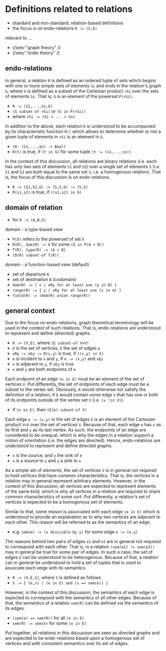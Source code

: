 
<!-- ======================================================================= -->
# Definitions related to relations

* standard and non-standard, relation-based definitions
* the focus is on endo-relations `R := (V,E)`

relevant to ...

* (/see/ "graph theory" /)
* (/see/ "order theory" /)

<!-- ======================================================================= -->
## endo-relations

In general, a relation `R` is defined as an ordered tuple of sets which begins
with one or more simple sets of elements `Si` and ends in the relation's graph
`G`, where `G` is defined as a subset of the Cartesian product `×Si` over the
sets of elements `Si`. That is, `G` is an element of the powerset `P(×Si)`.

* `R := (S1,...,Sn,G)`
* `(G subset-of ×Si)` or `(G in P(×Si))`
* where `×Si := (S1 × ... × Sn)`

In addition to the above, each relation `R` is understood to be accompanied by
its characteristic function `R()` which allows to determine whether or not a
given tuple of elements in `×Si` is an element in `G`.

* `(R: (S1,...,Sn) -> Bool)`
* `R(t)` is true, if `(t in G)` for some tuple `(t := (s1,...,sn))`

In the context of this discussion, all relations are binary relations (i.e.
each has only two sets of elements `S1` and `S2`) over a single set of elements
`S` (i.e. `S1` and `S2` are both equal to the same set `S`, i.e. a homogenous
relation). That is, the focus of this discussion is on endo-relations.

* `R := (S1,S2,G) := (S,S,G) := (S,G)`
* `R(s1,s2)` is true, if `((s1,s2) in G)`

<!-- ======================================================================= -->
## domain of relation

* for `R := (A,B,G)`

domain - a type-based view

* `P(X)` refers to the powerset of set `X`
* `D(R), dom(R) := G` for some `(G in P(A × B))`
* `T(R), type(R) := (A × B)`
* `(D(R) subset-of T(R))`

domain - a function-based view (default)

* set of departure `A`
* set of destination `B` (codomain)
* `dom(R) := { x | xRy for at least one (y in B) }`
* `range(R) := { y | xRy for at least one (x in A) }`
* `field(R) := (dom(R) union range(R))`

<!-- ======================================================================= -->
## general context

Due to the focus on endo-relations, graph theoretical terminology will be used
in the context of such relations. That is, endo-relations are understood to
represent and define (directed) graphs.

* `R := (V,E)`, where `(E subset-of V×V)`
* `V` is the set of vertices, `E` the set of edges `e`
* `xRy := xEy := R(x,y)` is true, if `((x,y) in E)`
* `e` is incident to `x` and `y`, if `e := (x,y)` and `xEy`
* `x` is adjacent to `y`, if `xEy` is true
* `x` and `y` are both endpoints of `e`

Each endpoint of an edge `(e in E)` must be an element of the set of vertices
`V`. Put differently, the set of endpoints of each edge must be a subset to
the vertex set. Obviously, `R` would otherwise not satisfy the definition of
a relation, if `E` would contain some edge `e` that has one or both of its
endpoints outside of the vertex set `V` (i.e. `(v !in V)`).

* if `(e in E)`, then `(E(e) subset-of V)`

Each edge `e := (x,y)` in the set of edges `E` is an element of the Cartesian
product `V×V` over the set of vertices `V`. Because of that, each edge `e` has
`x` as its first and `y` as its last vertex. As such, the endpoints of an edge
are considered to be unequal, which is why the edges in a relation support a
notion of orientation (i.e. the edges are directed). Hence, endo-relations are
understood to represent and define directed graphs.

* `x` is the source, and `y` the sink of `e`
* `x` is a source to `y` and `y` a sink to `x`

As a simple set of elements, the set of vertices `V` is in general not required
to hold vertices that have common characteristics. That is, the vertices in a
relation may in general represent arbitrary elements. However, in the context
of this discussion, all vertices are expected to represent elements of the same
kind, which is why all vertices in a relation are required to share common
characteristics of some sort. Put differently, a relation's set of vertices
is expected to be a homogenous set of elements.

Similar to that, some reason is associated with each edge `(e in E)` which is
understood to provide an explanation as to why two vertices are adjacent to
each other. This reason will be referred to as the semantics of an edge.

* e.g. `sem(e) := (x divisible-by y)` for some edge `e := (x,y)`

The reasons behind two pairs of edges `e1` and `e2` are in general not required
to correspond with each other. That is, in a relation `(sem(e1) != sem(e2))`
may in general be true for some pair of edges. In such a case, the set of edges
`E` can be understood to be heterogenous. Because of that, a relation can in
general be understood to hold a set of tuples that is used to associate each
edge with its semantics.

* `R := (V,E,S)`, where `S` is defined as follows
* `S := { (e,s) | (e in E) and (s == sem(e)) }`

However, in the context of this discussion, the semantics of each edge is
expected to correspond with the semantics of all other edges. Because of that,
the semantics of a relation `sem(R)` can be defined via the semantics of its
edges.

* `(sem(e) == sem(R))` for all `(e in E)`
* `sem(R) := sem(e)` for some `(e in E)`

Put together, all relations in this discussion are seen as directed graphs and
are expected to be endo-relations based upon a homogenous set of vertices and
with consistent semantics over its set of edges.
